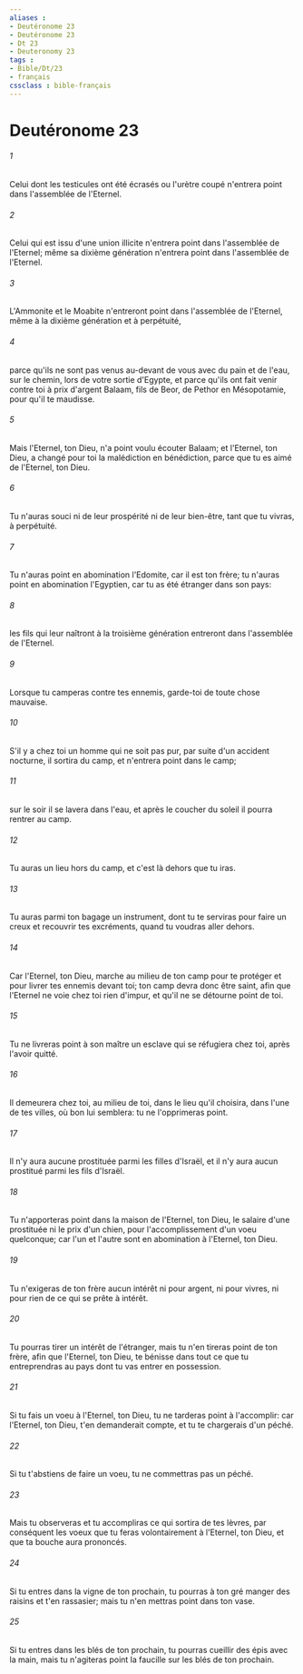 ```yaml
---
aliases : 
- Deutéronome 23
- Deutéronome 23
- Dt 23
- Deuteronomy 23
tags : 
- Bible/Dt/23
- français
cssclass : bible-français
---
```


# Deutéronome 23

###### 1
Celui dont les testicules ont été écrasés ou l'urètre coupé n'entrera point dans l'assemblée de l'Eternel.
###### 2
Celui qui est issu d'une union illicite n'entrera point dans l'assemblée de l'Eternel; même sa dixième génération n'entrera point dans l'assemblée de l'Eternel.
###### 3
L'Ammonite et le Moabite n'entreront point dans l'assemblée de l'Eternel, même à la dixième génération et à perpétuité,
###### 4
parce qu'ils ne sont pas venus au-devant de vous avec du pain et de l'eau, sur le chemin, lors de votre sortie d'Egypte, et parce qu'ils ont fait venir contre toi à prix d'argent Balaam, fils de Beor, de Pethor en Mésopotamie, pour qu'il te maudisse.
###### 5
Mais l'Eternel, ton Dieu, n'a point voulu écouter Balaam; et l'Eternel, ton Dieu, a changé pour toi la malédiction en bénédiction, parce que tu es aimé de l'Eternel, ton Dieu.
###### 6
Tu n'auras souci ni de leur prospérité ni de leur bien-être, tant que tu vivras, à perpétuité.
###### 7
Tu n'auras point en abomination l'Edomite, car il est ton frère; tu n'auras point en abomination l'Egyptien, car tu as été étranger dans son pays:
###### 8
les fils qui leur naîtront à la troisième génération entreront dans l'assemblée de l'Eternel.
###### 9
Lorsque tu camperas contre tes ennemis, garde-toi de toute chose mauvaise.
###### 10
S'il y a chez toi un homme qui ne soit pas pur, par suite d'un accident nocturne, il sortira du camp, et n'entrera point dans le camp;
###### 11
sur le soir il se lavera dans l'eau, et après le coucher du soleil il pourra rentrer au camp.
###### 12
Tu auras un lieu hors du camp, et c'est là dehors que tu iras.
###### 13
Tu auras parmi ton bagage un instrument, dont tu te serviras pour faire un creux et recouvrir tes excréments, quand tu voudras aller dehors.
###### 14
Car l'Eternel, ton Dieu, marche au milieu de ton camp pour te protéger et pour livrer tes ennemis devant toi; ton camp devra donc être saint, afin que l'Eternel ne voie chez toi rien d'impur, et qu'il ne se détourne point de toi.
###### 15
Tu ne livreras point à son maître un esclave qui se réfugiera chez toi, après l'avoir quitté.
###### 16
Il demeurera chez toi, au milieu de toi, dans le lieu qu'il choisira, dans l'une de tes villes, où bon lui semblera: tu ne l'opprimeras point.
###### 17
Il n'y aura aucune prostituée parmi les filles d'Israël, et il n'y aura aucun prostitué parmi les fils d'Israël.
###### 18
Tu n'apporteras point dans la maison de l'Eternel, ton Dieu, le salaire d'une prostituée ni le prix d'un chien, pour l'accomplissement d'un voeu quelconque; car l'un et l'autre sont en abomination à l'Eternel, ton Dieu.
###### 19
Tu n'exigeras de ton frère aucun intérêt ni pour argent, ni pour vivres, ni pour rien de ce qui se prête à intérêt.
###### 20
Tu pourras tirer un intérêt de l'étranger, mais tu n'en tireras point de ton frère, afin que l'Eternel, ton Dieu, te bénisse dans tout ce que tu entreprendras au pays dont tu vas entrer en possession.
###### 21
Si tu fais un voeu à l'Eternel, ton Dieu, tu ne tarderas point à l'accomplir: car l'Eternel, ton Dieu, t'en demanderait compte, et tu te chargerais d'un péché.
###### 22
Si tu t'abstiens de faire un voeu, tu ne commettras pas un péché.
###### 23
Mais tu observeras et tu accompliras ce qui sortira de tes lèvres, par conséquent les voeux que tu feras volontairement à l'Eternel, ton Dieu, et que ta bouche aura prononcés.
###### 24
Si tu entres dans la vigne de ton prochain, tu pourras à ton gré manger des raisins et t'en rassasier; mais tu n'en mettras point dans ton vase.
###### 25
Si tu entres dans les blés de ton prochain, tu pourras cueillir des épis avec la main, mais tu n'agiteras point la faucille sur les blés de ton prochain.
